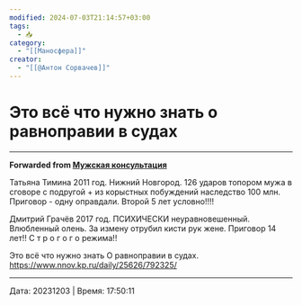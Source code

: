 ```yaml
---
modified: 2024-07-03T21:14:57+03:00
tags:
  - 📥
category:
  - "[[Маносфера]]"
creator:
  - "[[@Антон Сорвачев]]"
---
```


# Это всё что нужно знать о равноправии в судах


***

**Forwarded from [Мужская консультация](https://t.me/c/1432284360/13086)**

Татьяна Тимина 2011 год. Нижний Новгород. 126 ударов топором мужа в сговоре с подругой + из корыстных побуждений наследство 100 млн.  
Приговор - одну оправдали. Второй 5 лет условно!!!!

Дмитрий Грачёв 2017 год. ПСИХИЧЕСКИ неуравновешенный. Влюбленный олень. За измену отрубил кисти рук жене.
Приговор 14 лет!!
С т р о г о г о режима!!

Это всё что нужно знать
О равноправии в судах.
https://www.nnov.kp.ru/daily/25626/792325/

---

Дата: 20231203 | Время: 17:50:11

